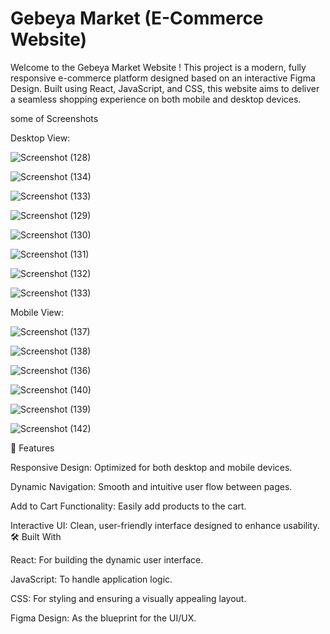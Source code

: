 # **Gebeya Market (E-Commerce Website)**











Welcome to the Gebeya Market Website ! This project is a modern, fully responsive e-commerce platform designed based on an interactive Figma Design. Built using React, JavaScript, and CSS, this website aims to deliver a seamless shopping experience on both mobile and desktop devices.
 









some of Screenshots

 Desktop View:









![Screenshot (128)](https://github.com/user-attachments/assets/f19be8c2-906f-4d6b-933c-666ba31b65d9)

  ![Screenshot (134)](https://github.com/user-attachments/assets/37b2e7e5-8c63-4cb1-9e35-080ac58c2142)



 ![Screenshot (133)](https://github.com/user-attachments/assets/953f54b5-43d7-4a34-a215-e6c37d69ba5c)

![Screenshot (129)](https://github.com/user-attachments/assets/26f03b81-eeaf-4e13-941e-f0f26f48b91a)

![Screenshot (130)](https://github.com/user-attachments/assets/21d0d9e8-ec00-4939-9727-16ab8cc645a6)

![Screenshot (131)](https://github.com/user-attachments/assets/34f23ac7-f77c-4405-b972-534c7aa99e00)

![Screenshot (132)](https://github.com/user-attachments/assets/3daffec6-8a0b-4769-81db-0da85abf2da3)
   
 ![Screenshot (133)](https://github.com/user-attachments/assets/47b24b5a-d35f-4d4b-a28f-3337f6749d67)



    

    
    
    
    
    
    
    
   Mobile View:



   ![Screenshot (137)](https://github.com/user-attachments/assets/447e797e-dcc1-497d-bdcf-4b7534e258a1)


 ![Screenshot (138)](https://github.com/user-attachments/assets/a55f8d9d-b15e-48e2-ba77-5e2ec428410a)



![Screenshot (136)](https://github.com/user-attachments/assets/662fb771-cce0-48b2-839f-9ad628d326ad)



![Screenshot (140)](https://github.com/user-attachments/assets/6484f519-fe57-4b3b-b211-9276cfd244ba)



![Screenshot (139)](https://github.com/user-attachments/assets/0fdf0a8d-828a-44f0-a467-c66a230d3527)




   ![Screenshot (142)](https://github.com/user-attachments/assets/a2988273-441c-456a-be3d-0bc06391393a)










🎨 Features

Responsive Design: Optimized for both desktop and mobile devices.

Dynamic Navigation: Smooth and intuitive user flow between pages.

Add to Cart Functionality: Easily add products to the cart.

Interactive UI: Clean, user-friendly interface designed to enhance usability.
🛠️ Built With

React: For building the dynamic user interface.

JavaScript: To handle application logic.

CSS: For styling and ensuring a visually appealing layout.

Figma Design: As the blueprint for the UI/UX.
